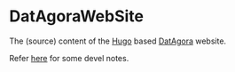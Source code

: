 # DatAgoraWebSite
The (source) content of the [Hugo](https://gohugo.io/) based [DatAgora](https://projet.liris.cnrs.fr/vcity/DatAgora) website.

Refer [here](Doc/DevelNotes.md) for some devel notes.

